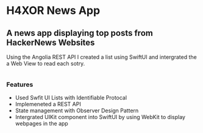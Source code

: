 # H4XOR News App
## A news app displaying top posts from HackerNews Websites

Using the Angolia REST API I created a list using SwiftUI and intergrated the a Web View to read each sotry. 

![]()

### Features
- Used Swfit UI Lists with Identifiable Protocal 
- Implemeneted a REST API
- State management with Observer Design Pattern 
- Intergrated UIKit component into SwiftUI by using WebKit to display webpages in the app



